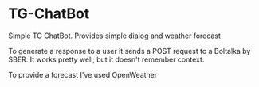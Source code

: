 # TG-ChatBot
Simple TG ChatBot. Provides simple dialog and weather forecast

To generate a response to a user it sends a POST request to a Boltalka by SBER. It works pretty well, but it doesn't remember context.

To provide a forecast I've used OpenWeather
